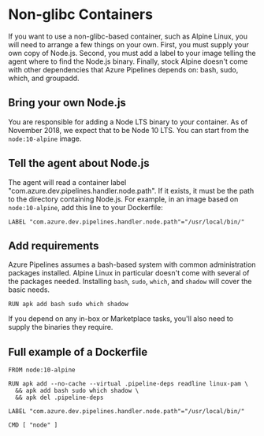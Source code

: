 # Non-glibc Containers

If you want to use a non-glibc-based container, such as Alpine Linux, you will need to arrange a few things on your own.
First, you must supply your own copy of Node.js.
Second, you must add a label to your image telling the agent where to find the Node.js binary.
Finally, stock Alpine doesn't come with other dependencies that Azure Pipelines depends on:
bash, sudo, which, and groupadd.

## Bring your own Node.js
You are responsible for adding a Node LTS binary to your container.
As of November 2018, we expect that to be Node 10 LTS.
You can start from the `node:10-alpine` image.

## Tell the agent about Node.js
The agent will read a container label "com.azure.dev.pipelines.handler.node.path".
If it exists, it must be the path to the directory containing Node.js.
For example, in an image based on `node:10-alpine`, add this line to your Dockerfile:
```
LABEL "com.azure.dev.pipelines.handler.node.path"="/usr/local/bin/"
```

## Add requirements
Azure Pipelines assumes a bash-based system with common administration packages installed.
Alpine Linux in particular doesn't come with several of the packages needed.
Installing `bash`, `sudo`, `which`, and `shadow` will cover the basic needs.
```
RUN apk add bash sudo which shadow
```

If you depend on any in-box or Marketplace tasks, you'll also need to supply the binaries they require.

## Full example of a Dockerfile

```
FROM node:10-alpine

RUN apk add --no-cache --virtual .pipeline-deps readline linux-pam \
  && apk add bash sudo which shadow \
  && apk del .pipeline-deps

LABEL "com.azure.dev.pipelines.handler.node.path"="/usr/local/bin/"

CMD [ "node" ]

```
